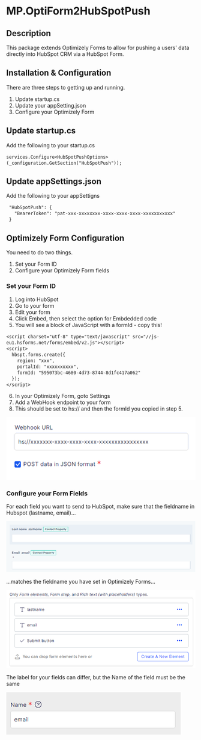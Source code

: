 # MP.OptiForm2HubSpotPush

## Description

This package extends Optimizely Forms to allow for pushing a users' data directly into HubSpot CRM via a HubSpot Form.

## Installation & Configuration

There are three steps to getting up and running.

1. Update startup.cs
1. Update your appSetting.json
1. Configure your Optimizely Form

## Update startup.cs

Add the following to your startup.cs
```
services.Configure<HubSpotPushOptions>(_configuration.GetSection("HubSpotPush"));
```

## Update appSettings.json 

Add the following to your appSettigns
```
 "HubSpotPush": {
   "BearerToken": "pat-xxx-xxxxxxxx-xxxx-xxxx-xxxx-xxxxxxxxxxx"
 }
```

## Optimizely Form Configuration

You need to do two things.

1. Set your Form ID
1. Configure your Optimizely Form fields

### Set your Form ID

1. Log into HubSpot
1. Go to your form
1. Edit your form
1. Click Embed, then select the option for Embdedded code
1. You will see a block of JavaScript with a formId - copy this!
```
<script charset="utf-8" type="text/javascript" src="//js-eu1.hsforms.net/forms/embed/v2.js"></script>
<script>
  hbspt.forms.create({
    region: "xxx",
    portalId: "xxxxxxxxxx",
    formId: "595073bc-4680-4d73-8744-8d1fc417a062"
  });
</script>
```
6. In your Optimizely Form, goto Settings
7. Add a WebHook endpoint to your form
8. This should be set to hs:// and then the formId you copied in step 5.

![image](img/webhook.png)

### Configure your Form Fields 

For each field you want to send to HubSpot, make sure that the fieldname in Hubspot (lastname, email)...

![image](img/hubspotfields.png)

...matches the fieldname you have set in Optimizely Forms...

![image](img/optimizelyfields.png)

The label for your fields can differ, but the Name of the field must be the same

![image](img/fieldinput.png)

